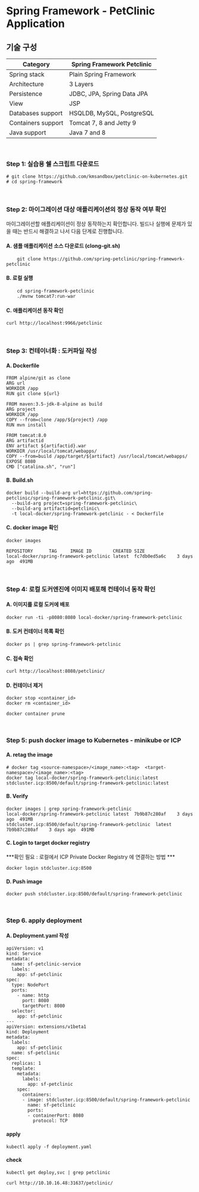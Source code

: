# Spring Framework - PetClinic Application

## 기술 구성

Category | Spring Framework Petclinic
---------|---------
Spring stack	|	Plain Spring Framework
Architecture	|	3 Layers
Persistence	|	JDBC, JPA, Spring Data JPA
View	|	JSP
Databases support	|	HSQLDB, MySQL, PostgreSQL
Containers support	|	Tomcat 7, 8 and Jetty 9
Java support	|	Java 7 and 8


&nbsp;
### Step 1: 실습용 쉘 스크립트 다운로드 

```
# git clone https://github.com/kmsandbox/petclinic-on-kubernetes.git
# cd spring-framework
```

&nbsp;
### Step 2: 마이그레이션 대상 애플리케이션의 정상 동작 여부 확인

마이그레이션할 애플리케이션이 정상 동작하는지 확인합니다. 빌드나 실행에 문제가 있을 때는 반드시 해결하고 나서 다음 단계로 진행합니다.

#### A. 샘플 애플리케이션 소스 다운로드 (clong-git.sh)

```
	git clone https://github.com/spring-petclinic/spring-framework-petclinic
```

#### B. 로컬 실행 

```
	cd spring-framework-petclinic
	./mvnw tomcat7:run-war
```

#### C. 애플리케이션 동작 확인

	curl http://localhost:9966/petclinic



&nbsp;
### Step 3: 컨테이너화 : 도커파일 작성

#### A. Dockerfile

	FROM alpine/git as clone
	ARG url
	WORKDIR /app
	RUN git clone ${url}
	
	FROM maven:3.5-jdk-8-alpine as build
	ARG project
	WORKDIR /app
	COPY --from=clone /app/${project} /app
	RUN mvn install
	
	FROM tomcat:8.0
	ARG artifactid
	ENV artifact ${artifactid}.war
	WORKDIR /usr/local/tomcat/webapps/
	COPY --from=build /app/target/${artifact} /usr/local/tomcat/webapps/
	EXPOSE 8080
	CMD ["catalina.sh", "run"]

#### B. Build.sh

	docker build --build-arg url=https://github.com/spring-petclinic/spring-framework-petclinic.git\
	  --build-arg project=spring-framework-petclinic\
	  --build-arg artifactid=petclinic\
	  -t local-docker/spring-framework-petclinic - < Dockerfile



#### C. docker image 확인

	docker images
	
	REPOSITORY		TAG		IMAGE ID		CREATED	SIZE
	local-docker/spring-framework-petclinic	latest	fc7db0ed5a6c	3 days ago	491MB


&nbsp;
### Step 4: 로컬 도커엔진에 이미지 배포해 컨테이너 동작 확인

#### A. 이미지를 로컬 도커에 배포 

	docker run -ti -p8080:8080 local-docker/spring-framework-petclinic

#### B. 도커 컨테이너 목록 확인

	docker ps | grep spring-framework-petclinic
	
#### C. 접속 확인

	curl http://localhost:8080/petclinic/

#### D. 컨테이너 제거

	docker stop <container_id>
	docker rm <container_id>
	
	docker container prune 


&nbsp;
### Step 5: push docker image to Kubernetes - minikube or ICP 

#### A. retag the image

	# docker tag <source-namespace>/<image_name>:<tag>  <target-namespace>/<image_name>:<tag>  
	docker tag local-docker/spring-framework-petclinic:latest stdcluster.icp:8500/default/spring-framework-petclinic:latest

#### B. Verify 
	
	docker images | grep spring-framework-petclinic
	local-docker/spring-framework-petclinic	latest	7b9b87c280af	3 days ago	491MB
	stdcluster.icp:8500/default/spring-framework-petclinic	latest	7b9b87c280af	3 days ago	491MB

#### C. Login to target docker registry
	
***확인 필요 : 로컬에서 ICP Private Docker Registry 에 연결하는 방법  ***

	docker login stdcluster.icp:8500

#### D. Push image

	docker push stdcluster.icp:8500/default/spring-framework-petclinic		


&nbsp;
### Step 6. apply deployment 

#### A. Deployment.yaml 작성

	apiVersion: v1
	kind: Service
	metadata:
	  name: sf-petclinic-service
	  labels:
	    app: sf-petclinic
	spec:
	  type: NodePort
	  ports:
	    - name: http
	      port: 8080
	      targetPort: 8080
	  selector:
	    app: sf-petclinic
	---
	apiVersion: extensions/v1beta1
	kind: Deployment
	metadata:
	  labels:
	    app: sf-petclinic
	  name: sf-petclinic
	spec:
	  replicas: 1
	  template:
	    metadata:
	      labels:
	        app: sf-petclinic
	    spec:
	      containers:
	      - image: stdcluster.icp:8500/default/spring-framework-petclinic
	        name: sf-petclinic
	        ports:
	        - containerPort: 8080
	          protocol: TCP


#### apply

	kubectl apply -f deployment.yaml

#### check

	kubectl get deploy,svc | grep petclinic
	
	curl http://10.10.16.48:31637/petclinic/

